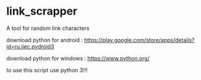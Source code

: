 # link_scrapper
A tool for random link characters

download python for android : https://play.google.com/store/apps/details?id=ru.iiec.pydroid3

download python for windows : https://www.python.org/

to use this script use python 3!!!
